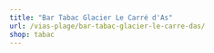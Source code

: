 ```yaml
---
title: "Bar Tabac Glacier Le Carré d'As"
url: /vias-plage/bar-tabac-glacier-le-carre-das/
shop: tabac
---
```

